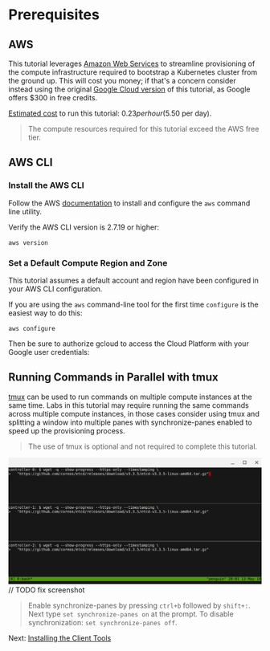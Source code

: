 # Prerequisites

## AWS

This tutorial leverages [Amazon Web Services](https://aws.amazon.com//) to streamline provisioning of the compute infrastructure required to bootstrap a Kubernetes cluster from the ground up. This will cost you money; if that's a concern consider instead using the original [Google Cloud version](https://github.com/kelseyhightower/kubernetes-the-hard-way) of this tutorial, as Google offers $300 in free credits.

[Estimated cost](https://cloud.google.com/products/calculator#id=873932bc-0840-4176-b0fa-a8cfd4ca61ae) to run this tutorial: $0.23 per hour ($5.50 per day).

> The compute resources required for this tutorial exceed the AWS free tier.

## AWS CLI

### Install the AWS CLI

Follow the AWS [documentation](https://docs.aws.amazon.com/cli/latest/userguide/getting-started-install.html) to install and configure the `aws` command line utility.

Verify the AWS CLI version is 2.7.19 or higher:

```
aws version
```

### Set a Default Compute Region and Zone

This tutorial assumes a default account and region have been configured in your AWS CLI configuration.

If you are using the `aws` command-line tool for the first time `configure` is the easiest way to do this:

```
aws configure
```

Then be sure to authorize gcloud to access the Cloud Platform with your Google user credentials:

## Running Commands in Parallel with tmux

[tmux](https://github.com/tmux/tmux/wiki) can be used to run commands on multiple compute instances at the same time. Labs in this tutorial may require running the same commands across multiple compute instances, in those cases consider using tmux and splitting a window into multiple panes with synchronize-panes enabled to speed up the provisioning process.

> The use of tmux is optional and not required to complete this tutorial.

![tmux screenshot](images/tmux-screenshot.png) // TODO fix screenshot

> Enable synchronize-panes by pressing `ctrl+b` followed by `shift+:`. Next type `set synchronize-panes on` at the prompt. To disable synchronization: `set synchronize-panes off`.

Next: [Installing the Client Tools](02-client-tools.md)
